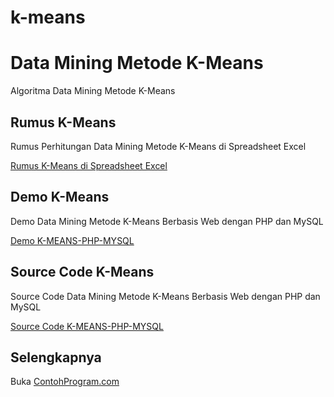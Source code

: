 # k-means
Data Mining Metode K-Means
==========================

Algoritma Data Mining Metode K-Means

Rumus K-Means 
-------------

Rumus Perhitungan Data Mining Metode K-Means di Spreadsheet Excel

[Rumus K-Means di Spreadsheet Excel](http://contohprogram.com/k-means.xls) 

Demo K-Means
------------

Demo Data Mining Metode K-Means Berbasis Web dengan PHP dan MySQL

[Demo K-MEANS-PHP-MYSQL](http://contohprogram.com/demo/k-means-php) 

Source Code K-Means 
-------------------

Source Code Data Mining Metode K-Means Berbasis Web dengan PHP dan MySQL

[Source Code K-MEANS-PHP-MYSQL](http://contohprogram.com/k-means-php-mysql-source-code.php) 

Selengkapnya 
------------

Buka [ContohProgram.com](http://contohprogram.com)


